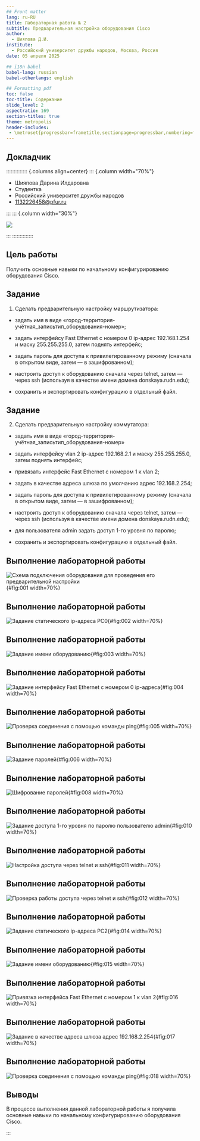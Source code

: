 ```yaml
---
## Front matter
lang: ru-RU
title: Лабораторная работа № 2
subtitle: Предварительная настройка оборудования Cisco
author:
  - Шияпова Д.И.
institute:
  - Российский университет дружбы народов, Москва, Россия
date: 05 апреля 2025

## i18n babel
babel-lang: russian
babel-otherlangs: english

## Formatting pdf
toc: false
toc-title: Содержание
slide_level: 2
aspectratio: 169
section-titles: true
theme: metropolis
header-includes:
 - \metroset{progressbar=frametitle,sectionpage=progressbar,numbering=fraction}
---
```



## Докладчик

:::::::::::::: {.columns align=center}
::: {.column width="70%"}

  * Шияпова Дарина Илдаровна
  * Студентка
  * Российский университет дружбы народов
  * [1132226458@pfur.ru](mailto:1132226458@pfur.ru)


:::
::: {.column width="30%"}

![](./image/dishiyapova.jpeg)

:::
::::::::::::::

## Цель работы

Получить основные навыки по начальному конфигурированию оборудования Cisco.

## Задание

1. Сделать предварительную настройку маршрутизатора:

- задать имя в виде «город-территория-учётная_записьтип_оборудования-номер»;

- задать интерфейсу Fast Ethernet с номером 0 ip-адрес 192.168.1.254 и маску 255.255.255.0, затем поднять интерфейс;

- задать пароль для доступа к привилегированному режиму (сначала в открытом виде, затем — в зашифрованном);

- настроить доступ к оборудованию сначала через telnet, затем — через ssh (используя в качестве имени домена donskaya.rudn.edu);

- сохранить и экспортировать конфигурацию в отдельный файл.

## Задание

2. Сделать предварительную настройку коммутатора:

- задать имя в виде «город-территория-учётная_записьтип_оборудования-номер» 
 
- задать интерфейсу vlan 2 ip-адрес 192.168.2.1 и маску 255.255.255.0, затем поднять интерфейс;

- привязать интерфейс Fast Ethernet с номером 1 к vlan 2;

- задать в качестве адреса шлюза по умолчанию адрес 192.168.2.254;

- задать пароль для доступа к привилегированному режиму (сначала в открытом виде, затем — в зашифрованном);

- настроить доступ к оборудованию сначала через telnet, затем — через ssh (используя в качестве имени домена donskaya.rudn.edu);

- для пользователя admin задать доступ 1-го уровня по паролю;

- сохранить и экспортировать конфигурацию в отдельный файл.


## Выполнение лабораторной работы

![Схема подключения оборудования для проведения его предварительной настройки](image/1.png){#fig:001 width=70%}

## Выполнение лабораторной работы

![Задание статического ip-адреса PC0](image/2.png){#fig:002 width=70%}

## Выполнение лабораторной работы

![Задание имени оборудованию](image/3.png){#fig:003 width=70%}

## Выполнение лабораторной работы

![Задание интерфейсу Fast Ethernet с номером 0 ip-адреса](image/4.png){#fig:004 width=70%}

## Выполнение лабораторной работы

![Проверка соединения с помощью команды ping](image/5.png){#fig:005 width=70%}

## Выполнение лабораторной работы

![Задание паролей](image/6.png){#fig:006 width=70%}

## Выполнение лабораторной работы

![Шифрование паролей](image/8.png){#fig:008 width=70%}

## Выполнение лабораторной работы

![Задание доступа 1-го уровня по паролю пользователю admin](image/10.png){#fig:010 width=70%}

## Выполнение лабораторной работы

![Настройка доступа через telnet и ssh](image/11.png){#fig:011 width=70%}

## Выполнение лабораторной работы

![Проверка работы доступа через telnet и ssh](image/12.png){#fig:012 width=70%}

## Выполнение лабораторной работы

![Задание статического ip-адреса PC2](image/14.png){#fig:014 width=70%}

## Выполнение лабораторной работы

![Задание имени оборудованию](image/15.png){#fig:015 width=70%}

## Выполнение лабораторной работы

![Привязка интерфейса Fast Ethernet с номером 1 к vlan 2](image/16.png){#fig:016 width=70%}

## Выполнение лабораторной работы

![Задание в качестве адреса шлюза адрес 192.168.2.254](image/17.png){#fig:017 width=70%}

## Выполнение лабораторной работы

![Проверка соединения с помощью команды ping](image/18.png){#fig:018 width=70%}

## Выводы

В процессе выполнения данной лабораторной работы я получила основные навыки по начальному конфигурированию оборудования Cisco.

:::

